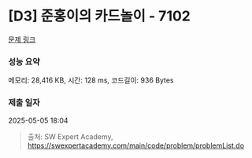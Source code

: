 # [D3] 준홍이의 카드놀이 - 7102 

[문제 링크](https://swexpertacademy.com/main/code/problem/problemDetail.do?contestProbId=AWkIlHWqBYcDFAXC) 

### 성능 요약

메모리: 28,416 KB, 시간: 128 ms, 코드길이: 936 Bytes

### 제출 일자

2025-05-05 18:04



> 출처: SW Expert Academy, https://swexpertacademy.com/main/code/problem/problemList.do